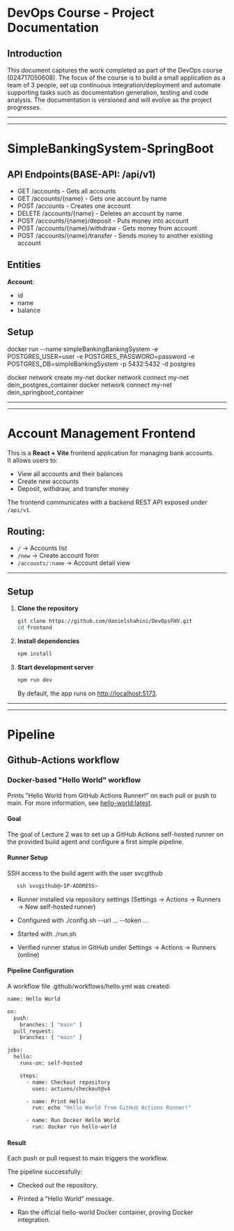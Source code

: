 # DevOps Course - Project Documentation

## Introduction

This document captures the work completed as part of the DevOps course (024717050608).
The focus of the course is to build a small application as a team of 3 people, 
set up continuous integration/deployment and automate supporting tasks such as documentation generation, testing and code analysis. 
The documentation is versioned and will evolve as the project progresses.

---

---

# SimpleBankingSystem-SpringBoot

## API Endpoints(BASE-API: /api/v1)

* GET /accounts - Gets all accounts
* GET /accounts/{name} - Gets one account by name
* POST /accounts - Creates one account
* DELETE /accounts/{name} - Deletes an account by name
* POST /accounts/{name}/deposit - Puts money into account
* POST /accounts/{name}/withdraw - Gets money from account
* POST /accounts/{name}/transfer - Sends money to another existing account

## Entities

**Account**: 
- id 
- name
- balance

## Setup

docker run --name simpleBankingBankingSystem -e POSTGRES_USER=user -e POSTGRES_PASSWORD=password -e POSTGRES_DB=simpleBankingSystem -p 5432:5432 -d postgres

docker network create my-net
docker network connect my-net dein_postgres_container
docker network connect my-net dein_springboot_container


---

---

# Account Management Frontend

This is a **React + Vite** frontend application for managing bank accounts.  
It allows users to:

- View all accounts and their balances
- Create new accounts
- Deposit, withdraw, and transfer money

The frontend communicates with a backend REST API exposed under `/api/v1`.

## Routing:
- `/` → Accounts list
- `/new` → Create account form
- `/accounts/:name` → Account detail view

---

## Setup

1. **Clone the repository**
   ```bash
   git clone https://github.com/danielshahini/DevOpsFHV.git
   cd frontend
   ```

2. **Install dependencies**
   ```bash
   npm install
   ```

3. **Start development server**
   ```bash
   npm run dev
   ```

   By default, the app runs on [http://localhost:5173](http://localhost:5173).

---

---

# Pipeline

## Github-Actions workflow

### Docker-based "Hello World" workflow

Prints "Hello World from GitHub Actions Runner!" on each pull or push to main.
For more information, see [hello-world:latest](https://hub.docker.com/_/hello-world).

#### Goal
The goal of Lecture 2 was to set up a GitHub Actions self-hosted runner on the provided build agent and configure a first simple pipeline.

#### Runner Setup

SSH access to the build agent with the user svcgithub
```bash
   ssh svcgithub@<IP-ADDRESS>
```
- Runner installed via repository settings (Settings → Actions → Runners → New self-hosted runner)

- Configured with ./config.sh --url ... --token ...

- Started with ./run.sh

- Verified runner status in GitHub under Settings → Actions → Runners (online)

#### Pipeline Configuration
A workflow file .github/workflows/hello.yml was created:
```bash
name: Hello World

on:
  push:
    branches: [ "main" ]
  pull_request:
    branches: [ "main" ]

jobs:
  hello:
    runs-on: self-hosted

    steps:
      - name: Checkout repository
        uses: actions/checkout@v4

      - name: Print Hello
        run: echo "Hello World from GitHub Actions Runner!"

      - name: Run Docker Hello World
        run: docker run hello-world
```

#### Result

Each push or pull request to main triggers the workflow.

The pipeline successfully:

- Checked out the repository.

- Printed a "Hello World" message.

- Ran the official hello-world Docker container, proving Docker integration.







